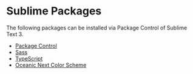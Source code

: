 # Sublime Packages
The following packages can be installed via Package Control of Sublime Text 3.
* [Package Control](https://packagecontrol.io/packages/Package%20Control)
* [Sass](https://packagecontrol.io/packages/Sass)
* [TypeScript](https://packagecontrol.io/packages/TypeScript)
* [Oceanic Next Color Scheme](https://packagecontrol.io/packages/Oceanic%20Next%20Color%20Scheme)
